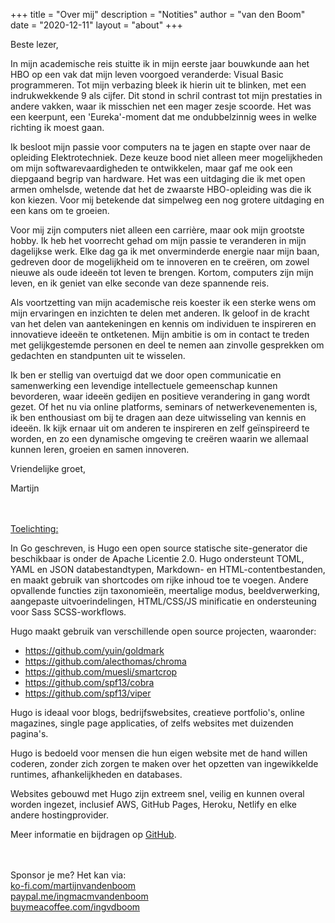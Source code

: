 +++
title = "Over mij"
description = "Notities"
author = "van den Boom"
date = "2020-12-11"
layout = "about"
+++

Beste lezer,

In mijn academische reis stuitte ik in mijn eerste jaar bouwkunde aan het HBO op een vak dat mijn leven voorgoed veranderde: Visual Basic programmeren. Tot mijn verbazing bleek ik hierin uit te blinken, met een indrukwekkende 9 als cijfer. Dit stond in schril contrast tot mijn prestaties in andere vakken, waar ik misschien net een mager zesje scoorde. Het was een keerpunt, een 'Eureka'-moment dat me ondubbelzinnig wees in welke richting ik moest gaan.

Ik besloot mijn passie voor computers na te jagen en stapte over naar de opleiding Elektrotechniek. Deze keuze bood niet alleen meer mogelijkheden om mijn softwarevaardigheden te ontwikkelen, maar gaf me ook een diepgaand begrip van hardware. Het was een uitdaging die ik met open armen omhelsde, wetende dat het de zwaarste HBO-opleiding was die ik kon kiezen. Voor mij betekende dat simpelweg een nog grotere uitdaging en een kans om te groeien.

Voor mij zijn computers niet alleen een carrière, maar ook mijn grootste hobby. Ik heb het voorrecht gehad om mijn passie te veranderen in mijn dagelijkse werk. Elke dag ga ik met onverminderde energie naar mijn baan, gedreven door de mogelijkheid om te innoveren en te creëren, om zowel nieuwe als oude ideeën tot leven te brengen. Kortom, computers zijn mijn leven, en ik geniet van elke seconde van deze spannende reis.

Als voortzetting van mijn academische reis koester ik een sterke wens om mijn ervaringen en inzichten te delen met anderen. Ik geloof in de kracht van het delen van aantekeningen en kennis om individuen te inspireren en innovatieve ideeën te ontketenen. Mijn ambitie is om in contact te treden met gelijkgestemde personen en deel te nemen aan zinvolle gesprekken om gedachten en standpunten uit te wisselen.

Ik ben er stellig van overtuigd dat we door open communicatie en samenwerking een levendige intellectuele gemeenschap kunnen bevorderen, waar ideeën gedijen en positieve verandering in gang wordt gezet. Of het nu via online platforms, seminars of netwerkevenementen is, ik ben enthousiast om bij te dragen aan deze uitwisseling van kennis en ideeën. Ik kijk ernaar uit om anderen te inspireren en zelf geïnspireerd te worden, en zo een dynamische omgeving te creëren waarin we allemaal kunnen leren, groeien en samen innoveren.

Vriendelijke groet,

Martijn

</br>
</br>
<u>Toelichting:</u>

In Go geschreven, is Hugo een open source statische site-generator die beschikbaar is onder de Apache Licentie 2.0. Hugo ondersteunt TOML, YAML en JSON databestandtypen, Markdown- en HTML-contentbestanden, en maakt gebruik van shortcodes om rijke inhoud toe te voegen. Andere opvallende functies zijn taxonomieën, meertalige modus, beeldverwerking, aangepaste uitvoerindelingen, HTML/CSS/JS minificatie en ondersteuning voor Sass SCSS-workflows.

Hugo maakt gebruik van verschillende open source projecten, waaronder:

* https://github.com/yuin/goldmark
* https://github.com/alecthomas/chroma
* https://github.com/muesli/smartcrop
* https://github.com/spf13/cobra
* https://github.com/spf13/viper

Hugo is ideaal voor blogs, bedrijfswebsites, creatieve portfolio's, online magazines, single page applicaties, of zelfs websites met duizenden pagina's.

Hugo is bedoeld voor mensen die hun eigen website met de hand willen coderen, zonder zich zorgen te maken over het opzetten van ingewikkelde runtimes, afhankelijkheden en databases.

Websites gebouwd met Hugo zijn extreem snel, veilig en kunnen overal worden ingezet, inclusief AWS, GitHub Pages, Heroku, Netlify en elke andere hostingprovider.

Meer informatie en bijdragen op [GitHub](https://github.com/gohugoio).

</br>
</br>
Sponsor je me? Het kan via: </br>
<a href='https://ko-fi.com/martijnvandenboom'>ko-fi.com/martijnvandenboom</a> </br>
<a href='https://paypal.me/ingmacmvandenboom'>paypal.me/ingmacmvandenboom</a> </br>
<a href='https://buymeacoffee.com/ingvdboom'>buymeacoffee.com/ingvdboom</a>